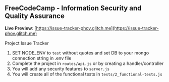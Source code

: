 **FreeCodeCamp** - Information Security and Quality Assurance
------

**Live Preview**: [https://issue-tracker-phov.glitch.me](https://issue-tracker-phov.glitch.me)

Project Issue Tracker

1) SET NODE_ENV to `test` without quotes and set DB to your mongo connection string in .env file
2) Complete the project in `routes/api.js` or by creating a handler/controller
3) You will add any security features to `server.js`
4) You will create all of the functional tests in `tests/2_functional-tests.js`